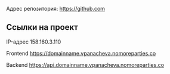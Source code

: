 
Адрес репозитория: https://github.com
## Ссылки на проект

IP-адрес 158.160.3.110

Frontend https://domainname.vpanacheva.nomoreparties.co

Backend https://api.domainname.vpanacheva.nomoreparties.co
